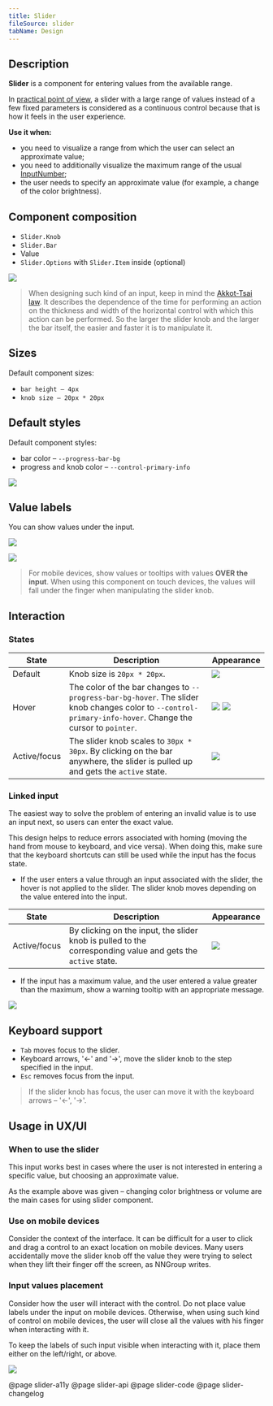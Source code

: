 ```yaml
---
title: Slider
fileSource: slider
tabName: Design
---
```


## Description

**Slider** is a component for entering values from the available range.

In [practical point of view](https://www.nngroup.com/articles/sliders-knobs/), a slider with a large range of values instead of a few fixed parameters is considered as a continuous control because that is how it feels in the user experience.

**Use it when:**

- you need to visualize a range from which the user can select an approximate value;
- you need to additionally visualize the maximum range of the usual [InputNumber](/components/input-number/);
- the user needs to specify an approximate value (for example, a change of the color brightness).

## Component composition

- `Slider.Knob`
- `Slider.Bar`
- Value
- `Slider.Options` with `Slider.Item` inside (optional)

![](static/scheme.png)

> When designing such kind of an input, keep in mind the [Akkot-Tsai law](https://en.wikipedia.org/wiki/Steering_law). It describes the dependence of the time for performing an action on the thickness and width of the horizontal control with which this action can be performed. So the larger the slider knob and the larger the bar itself, the easier and faster it is to manipulate it.

## Sizes

Default component sizes:

- `bar height – 4px`
- `knob size – 20px * 20px`

## Default styles

Default component styles:

- bar color – `--progress-bar-bg`
- progress and knob color – `--control-primary-info`

![](static/default.png)

## Value labels

You can show values under the input.

![](static/value-labels.png)

![](static/value-labels2.png)

> For mobile devices, show values or tooltips with values **OVER the input**. When using this component on touch devices, the values will fall under the finger when manipulating the slider knob.

## Interaction

### States

| State        | Description                                                                                                                                                 | Appearance                                      |
| ------------ | ----------------------------------------------------------------------------------------------------------------------------------------------------------- | ----------------------------------------------- |
| Default      | Knob size is `20px * 20px`.                                                                                                                                 | ![](static/default.png)                         |
| Hover        | The color of the bar changes to `--progress-bar-bg-hover`. The slider knob changes color to `--control-primary-info-hover`. Change the cursor to `pointer`. | ![](static/bar-hover.png) ![](static/hover.png) |
| Active/focus | The slider knob scales to `30px * 30px`. By clicking on the bar anywhere, the slider is pulled up and gets the `active` state.                              | ![](static/active.png)                          |

### Linked input

The easiest way to solve the problem of entering an invalid value is to use an input next, so users can enter the exact value.

This design helps to reduce errors associated with homing (moving the hand from mouse to keyboard, and vice versa). When doing this, make sure that the keyboard shortcuts can still be used while the input has the focus state.

- If the user enters a value through an input associated with the slider, the hover is not applied to the slider. The slider knob moves depending on the value entered into the input.

| State        | Description                                                                                                 | Appearance                   |
| ------------ | ----------------------------------------------------------------------------------------------------------- | ---------------------------- |
| Active/focus | By clicking on the input, the slider knob is pulled to the corresponding value and gets the `active` state. | ![](static/linked-input.png) |

- If the input has a maximum value, and the user entered a value greater than the maximum, show a warning tooltip with an appropriate message.

![](static/maximum.png)

## Keyboard support

- `Tab` moves focus to the slider.
- Keyboard arrows, '←' and '→', move the slider knob to the step specified in the input.
- `Esc` removes focus from the input.

> If the slider knob has focus, the user can move it with the keyboard arrows – '←', '→'.

## Usage in UX/UI

### When to use the slider

This input works best in cases where the user is not interested in entering a specific value, but choosing an approximate value.

As the example above was given – changing color brightness or volume are the main cases for using slider component.

### Use on mobile devices

Consider the context of the interface. It can be difficult for a user to click and drag a control to an exact location on mobile devices. Many users accidentally move the slider knob off the value they were trying to select when they lift their finger off the screen, as NNGroup writes.

### Input values placement

Consider how the user will interact with the control. Do not place value labels under the input on mobile devices. Otherwise, when using such kind of control on mobile devices, the user will close all the values with his finger when interacting with it.

To keep the labels of such input visible when interacting with it, place them either on the left/right, or above.

![](static/mobile.png)

@page slider-a11y
@page slider-api
@page slider-code
@page slider-changelog
